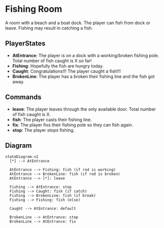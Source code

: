 # Fishing Room

A room with a beach and a boat dock. The player can fish from dock or leave. Fishing may result in catching a fish.

## PlayerStates

- **AtEntrance**: The player is on a dock with a working/broken fishing pole. Total number of fish caught is X so far!
- **Fishing**: Hopefully the fish are hungry today.
- **Caught**: Congratulations!!! The player caught a fish!!!
- **BrokenLine**: The player has a broken their fishing line and the fish got away.

## Commands

- **leave**: The player leaves through the only available door. Total number of fish caught is X.
- **fish**: The player casts their fishing line.
- **fix**: The player fixs their fishing pole so they can fish again.
- **stop**: The player stops fishing.

## Diagram

```mermaid
stateDiagram-v2
  [*] --> AtEntrance

  AtEntrance --> Fishing: fish (if rod is working)
  AtEntrance --> BrokenLine: fish (if rod is broken)
  AtEntrance --> [*]: leave

  Fishing --> AtEntrance: stop
  Fishing --> Caught: fish (if catch)
  Fishing --> BrokenLine: fish (if break)
  Fishing --> Fishing: fish (else)

  Caught --> AtEntrance: default

  BrokenLine --> AtEntrance: stop
  BrokenLine --> AtEntrance: fix
```
